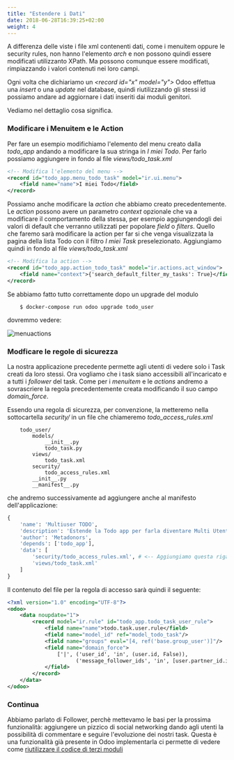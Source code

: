 ```yaml
---
title: "Estendere i Dati"
date: 2018-06-28T16:39:25+02:00
weight: 4
---
```


A differenza delle viste i file xml contenenti dati, come i menuitem oppure le security rules, non hanno l'elemento _arch_ e non possono quindi essere modificati utilizzanto XPath. Ma possono comunque essere modificati, rimpiazzando i valori contenuti nei loro campi.

Ogni volta che dichiariamo un _\<record id="x" model="y"\>_ Odoo effettua una _insert_ o una _update_ nel database, quindi riutilizzando gli stessi id possiamo andare ad aggiornare i dati inseriti dai moduli genitori.

Vediamo nel dettaglio cosa significa.

### Modificare i Menuitem e le Action

Per fare un esempio modifichiamo l'elemento del menu creato dalla _todo\_app_ andando a modificare la sua stringa in _I miei Todo_. Per farlo possiamo aggiungere in fondo al file _views/todo\_task.xml_

```xml
<!-- Modifica l'elemento del menu -->
<record id="todo_app.menu_todo_task" model="ir.ui.menu">
    <field name="name">I miei Todo</field>
</record>
```

Possiamo anche modificare la _action_ che abbiamo creato precedentemente. Le _action_ possono avere un parametro _context_ opzionale che va a modificare il comportamento della stessa, per esempio aggiungendogli dei valori di default che verranno utilizzati per popolare _field_ o _filters_. Quello che faremo sarà modificare la action per far si che venga visualizzata la pagina della lista Todo con il filtro _I miei Task_ preselezionato. Aggiungiamo quindi in fondo al file _views/todo\_task.xml_

```xml
<!-- Modifica la action -->
<record id="todo_app.action_todo_task" model="ir.actions.act_window">
    <field name="context">{'search_default_filter_my_tasks': True}</field>
</record>
```

Se abbiamo fatto tutto correttamente dopo un upgrade del modulo 

```
    $ docker-compose run odoo upgrade todo_user
```

dovremmo vedere:

![menuactions](/odoo.workshop/screen/estendere_dati/menuactions.png?width=60pc)


### Modficare le regole di sicurezza

La nostra applicazione precedente permette agli utenti di vedere solo i Task creati da loro stessi. Ora vogliamo che i task siano accessibili all'incaricato e a tutti i _follower_ del task. Come per i _menuitem_ e le _actions_ andremo a sovrascriere la regola precedentemente creata modificando il suo campo _domain\_force_.

Essendo una regola di sicurezza, per convenzione, la metteremo nella sottocartella _security/_ in un file che chiameremo _todo\_access\_rules.xml_

```
    todo_user/
        models/
            __init__.py
            todo_task.py
        views/
            todo_task.xml
        security/
            todo_access_rules.xml
        __init__.py
        __manifest__.py
```

che andremo successivamente ad aggiungere anche al manifesto dell'applicazione:

```python
{
    'name': 'Multiuser TODO',
    'description': 'Estende la Todo app per farla diventare Multi Utente',
    'author': 'Metadonors',
    'depends': ['todo_app'],
    'data': [
        'security/todo_access_rules.xml', # <-- Aggiungiamo questa riga
        'views/todo_task.xml'
    ]
}
```

Il contenuto del file per la regola di accesso sarà quindi il seguente:

```xml
<?xml version="1.0" encoding="UTF-8"?>
<odoo>
    <data noupdate="1">
        <record model="ir.rule" id="todo_app.todo_task_user_rule">
            <field name="name">todo.task.user.rule</field>
            <field name="model_id" ref="model_todo_task"/>
            <field name="groups" eval="[4, ref('base.group_user')]"/>
            <field name="domain_force">
                ['|', ('user_id', 'in', (user.id, False)),
                      ('message_follower_ids', 'in', [user.partner_id.id])]
            </field>
        </record>
    </data>
</odoo>
```


### Continua

Abbiamo parlato di Follower, perchè mettevamo le basi per la prossima funzionalità: aggiungere un pizzico di social networking dando agli utenti la possibilità di commentare e seguire l'evoluzione dei nostri task. Questa è una funzionalità già presente in Odoo implementarla ci permette di vedere come [riutilizzare il codice di terzi moduli](/odoo.workshop/inheritance/aggiungere_funzionalita/)